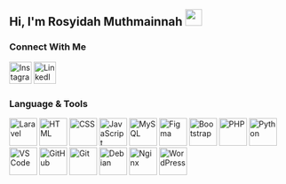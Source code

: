 ## Hi, I'm Rosyidah Muthmainnah <img src="https://raw.githubusercontent.com/kaueMarques/kaueMarques/master/hi.gif" width="30px">

### Connect With Me
<p align="left">
  <a href="https://instagram.com/rosyimuth"><img src="https://skillicons.dev/icons?i=instagram" alt="Instagram" height="40px"></a>
  <a href="https://linkedin.com/in/rosyimuth"><img src="https://skillicons.dev/icons?i=linkedin" alt="LinkedIn" height="40px"></a>
</p>

### Language & Tools
<p align="left">
  <a href="#"><img alt="Laravel" height="50px" src="https://skillicons.dev/icons?i=laravel"></a>
  <a href="#"><img alt="HTML" height="50px" src="https://skillicons.dev/icons?i=html"></a>
  <a href="#"><img alt="CSS" height="50px" src="https://skillicons.dev/icons?i=css"></a>
  <a href="#"><img alt="JavaScript" height="50px" src="https://skillicons.dev/icons?i=js"></a>
  <a href="#"><img alt="MySQL" height="50px" src="https://skillicons.dev/icons?i=mysql"></a>
  <a href="#"><img alt="Figma" height="50px" src="https://skillicons.dev/icons?i=figma"></a>
  <a href="#"><img alt="Bootstrap" height="50px" src="https://skillicons.dev/icons?i=bootstrap"></a>
  <a href="#"><img alt="PHP" height="50px" src="https://skillicons.dev/icons?i=php"></a>
  <a href="#"><img alt="Python" height="50px" src="https://skillicons.dev/icons?i=python"></a>
  <a href="#"><img alt="VS Code" height="50px" src="https://skillicons.dev/icons?i=vscode"></a>
  <a href="#"><img alt="GitHub" height="50px" src="https://skillicons.dev/icons?i=github"></a>
  <a href="#"><img alt="Git" height="50px" src="https://skillicons.dev/icons?i=git"></a>
  <a href="#"><img alt="Debian" height="50px" src="https://skillicons.dev/icons?i=debian"></a>
  <a href="#"><img alt="Nginx" height="50px" src="https://skillicons.dev/icons?i=nginx"></a>
  <a href="#"><img alt="WordPress" height="50px" src="https://skillicons.dev/icons?i=wordpress"></a>
</p>
